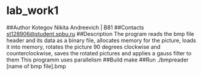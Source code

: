 # lab_work1
##Author
Kotegov Nikita Andreevich | B81
##Contacts
st128906@student.spbu.ru
##Description
The program reads the bmp file header and its data as a binary file,
allocates memory for the picture, loads it into memory, rotates the picture 90 degrees clockwise and counterclockwise,
saves the rotated pictures and applies a gauss filter to them
This programm uses parallelism 
##Build
make
##Run
./bmpreader [name of bmp file].bmp
